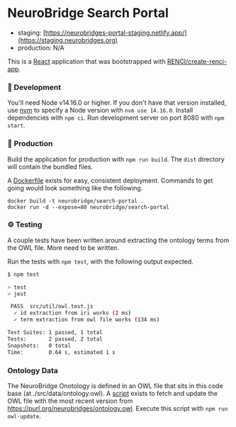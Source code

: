 # NeuroBridge Search Portal

- staging: [https://neurobridges-portal-staging.netlify.app/](https://staging.neurobridges.org)
- production: N/A

This is a [React](https://reactjs.org/) application that was bootstrapped with [RENCI/create-renci-app](https://github.com/RENCI/create-renci-app).

### 🚧 Development

You'll need Node v14.16.0 or higher. If you don't have that version installed, use [nvm](https://github.com/nvm-sh/nvm) to specify a Node version with `nvm use 14.16.0`. Install dependencies with `npm ci`. Run development server on port 8080 with `npm start`.

### 🎁 Production

Build the application for production with `npm run build`. The `dist` directory will contain the bundled files.

A [Dockerfile](Dockerfile) exists for easy, consistent deployment. Commands to get going would look something like the following.

```
docker build -t neurobridge/search-portal .
docker run -d --expose=80 neurobridge/search-portal
```

### ⚙ Testing

A couple tests have been written around extracting the ontology terms from the OWL file. More need to be written.

Run the tests with `npm test`, with the following output expected.

```bash
$ npm test

> test
> jest

 PASS  src/util/owl.test.js
  ✓ id extraction from iri works (2 ms)
  ✓ term extraction from owl file works (134 ms)

Test Suites: 1 passed, 1 total
Tests:       2 passed, 2 total
Snapshots:   0 total
Time:        0.64 s, estimated 1 s
``` 

### Ontology Data

The NeuroBridge Onotology is defined in an OWL file that sits in this code base (at ./src/data/ontology.owl). A [script](./owl-update-script.js) exists to fetch and update the OWL file with the most recent version from https://purl.org/neurobridges/ontology.owl. Execute this script with `npm run owl-update`.
